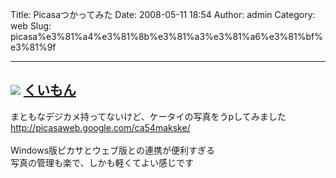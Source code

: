 Title: Picasaつかってみた
Date: 2008-05-11 18:54
Author: admin
Category: web
Slug: picasa%e3%81%a4%e3%81%8b%e3%81%a3%e3%81%a6%e3%81%bf%e3%81%9f

  ---------------------------------------------------------------------------------------------------------------------------------------------
  [![](http://lh5.ggpht.com/ca54makske/SCag9HmnbCE/AAAAAAAAA_0/p3JMjMUH5vU/s160-c/vHfabF.jpg)](http://picasaweb.google.com/ca54makske/vHfabF)
  [くいもん](http://picasaweb.google.com/ca54makske/vHfabF)
  ---------------------------------------------------------------------------------------------------------------------------------------------

まともなデジカメ持ってないけど、ケータイの写真をうpしてみました  
[http://picasaweb.google.com/ca54makske/  
](http://picasaweb.google.com/ca54makske/)  
Windows版ピカサとウェブ版との連携が便利すぎる  
写真の管理も楽で、しかも軽くてよい感じです
